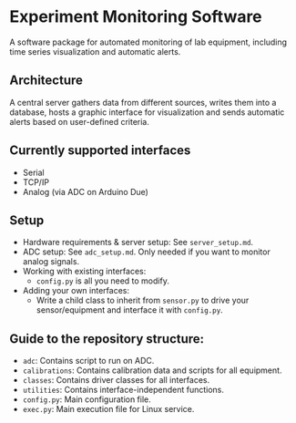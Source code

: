 # Experiment Monitoring Software

A software package for automated monitoring of lab equipment, including time series visualization and automatic alerts.

## Architecture

A central server gathers data from different sources, writes them into a database, hosts a graphic interface for visualization and sends automatic alerts based on user-defined criteria.

## Currently supported interfaces

  * Serial
  * TCP/IP
  * Analog (via ADC on Arduino Due)

## Setup

  * Hardware requirements & server setup: See `server_setup.md`.
  * ADC setup: See `adc_setup.md`. Only needed if you want to monitor analog signals.
  * Working with existing interfaces:
    - `config.py` is all you need to modify.
  * Adding your own interfaces:
    - Write a child class to inherit from `sensor.py` to drive your sensor/equipment and interface it with `config.py`.

## Guide to the repository structure:

  * `adc`: Contains script to run on ADC.
  * `calibrations`: Contains calibration data and scripts for all equipment.
  * `classes`: Contains driver classes for all interfaces.
  * `utilities`: Contains interface-independent functions.
  * `config.py`: Main configuration file.
  * `exec.py`: Main execution file for Linux service.
